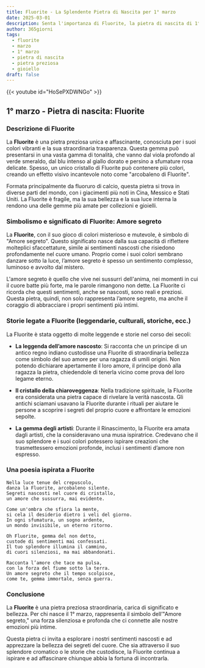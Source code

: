 ```yaml
---
title: Fluorite - La Splendente Pietra di Nascita per 1° marzo
date: 2025-03-01
description: Senta l'importanza di Fluorite, la pietra di nascita di 1° marzo che simboleggia Amore segreto. Lasci che la sua bellezza e il suo significato illuminino la sua giornata.
author: 365giorni
tags:
  - fluorite
  - marzo
  - 1° marzo
  - pietra di nascita
  - pietra preziosa
  - gioiello
draft: false
---
```


{{< youtube id="HoSePXDWNGo" >}}

## 1° marzo - Pietra di nascita: Fluorite

### Descrizione di Fluorite

La **Fluorite** è una pietra preziosa unica e affascinante, conosciuta per i suoi colori vibranti e la sua straordinaria trasparenza. Questa gemma può presentarsi in una vasta gamma di tonalità, che vanno dal viola profondo al verde smeraldo, dal blu intenso al giallo dorato e persino a sfumature rosa delicate. Spesso, un unico cristallo di Fluorite può contenere più colori, creando un effetto visivo incantevole noto come "arcobaleno di Fluorite".

Formata principalmente da fluoruro di calcio, questa pietra si trova in diverse parti del mondo, con i giacimenti più noti in Cina, Messico e Stati Uniti. La Fluorite è fragile, ma la sua bellezza e la sua luce interna la rendono una delle gemme più amate per collezioni e gioielli.

### Simbolismo e significato di Fluorite: Amore segreto

La **Fluorite**, con il suo gioco di colori misterioso e mutevole, è simbolo di "Amore segreto". Questo significato nasce dalla sua capacità di riflettere molteplici sfaccettature, simile ai sentimenti nascosti che risiedono profondamente nel cuore umano. Proprio come i suoi colori sembrano danzare sotto la luce, l’amore segreto è spesso un sentimento complesso, luminoso e avvolto dal mistero.

L'amore segreto è quello che vive nei sussurri dell'anima, nei momenti in cui il cuore batte più forte, ma le parole rimangono non dette. La Fluorite ci ricorda che questi sentimenti, anche se nascosti, sono reali e preziosi. Questa pietra, quindi, non solo rappresenta l’amore segreto, ma anche il coraggio di abbracciare i propri sentimenti più intimi.

### Storie legate a Fluorite (leggendarie, culturali, storiche, ecc.)

La Fluorite è stata oggetto di molte leggende e storie nel corso dei secoli:

- **La leggenda dell’amore nascosto**: Si racconta che un principe di un antico regno indiano custodisse una Fluorite di straordinaria bellezza come simbolo del suo amore per una ragazza di umili origini. Non potendo dichiarare apertamente il loro amore, il principe donò alla ragazza la pietra, chiedendole di tenerla vicino come prova del loro legame eterno.
    
- **Il cristallo della chiaroveggenza**: Nella tradizione spirituale, la Fluorite era considerata una pietra capace di rivelare la verità nascosta. Gli antichi sciamani usavano la Fluorite durante i rituali per aiutare le persone a scoprire i segreti del proprio cuore e affrontare le emozioni sepolte.
    
- **La gemma degli artisti**: Durante il Rinascimento, la Fluorite era amata dagli artisti, che la consideravano una musa ispiratrice. Credevano che il suo splendore e i suoi colori potessero ispirare creazioni che trasmettessero emozioni profonde, inclusi i sentimenti d’amore non espresso.
    

### Una poesia ispirata a Fluorite

```
Nella luce tenue del crepuscolo,  
danza la Fluorite, arcobaleno silente.  
Segreti nascosti nel cuore di cristallo,  
un amore che sussurra, mai evidente.

Come un'ombra che sfiora la mente,  
si cela il desiderio dietro i veli del giorno.  
In ogni sfumatura, un sogno ardente,  
un mondo invisibile, un eterno ritorno.

Oh Fluorite, gemma del non detto,  
custode di sentimenti mai confessati.  
Il tuo splendore illumina il cammino,  
di cuori silenziosi, ma mai abbandonati.

Racconta l’amore che tace ma pulsa,  
con la forza del fiume sotto la terra.  
Un amore segreto che il tempo scolpisce,  
come te, gemma immortale, senza guerra.
```

### Conclusione

La **Fluorite** è una pietra preziosa straordinaria, carica di significato e bellezza. Per chi nasce il 1° marzo, rappresenta il simbolo dell’"Amore segreto," una forza silenziosa e profonda che ci connette alle nostre emozioni più intime.

Questa pietra ci invita a esplorare i nostri sentimenti nascosti e ad apprezzare la bellezza dei segreti del cuore. Che sia attraverso il suo splendore cromatico o le storie che custodisce, la Fluorite continua a ispirare e ad affascinare chiunque abbia la fortuna di incontrarla.